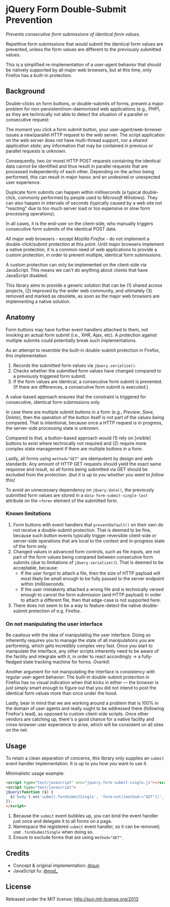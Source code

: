 # jQuery Form Double-Submit Prevention
*Prevents consecutive form submissions of identical form values.*

Repetitive form submissions that would submit the identical form values are prevented, unless the form values are different to the previously submitted values.

This is a simplified re-implementation of a user-agent behavior that should be natively supported by all major web browsers, but at this time, only Firefox has a built-in protection.


## Background

Double-clicks on form buttons, or double-submits of forms, present a major problem for non-persistent/non-daemonized web applications (e.g., PHP), as they are technically not able to detect the situation of a parallel or consecutive request:

The moment you click a form submit button, your user-agent/web-browser issues a new/parallel HTTP request to the web server.  The script application on the web server does not have multi-thread support, nor a _shared application state_; any information that may be contained in previous or parallel requests is unknown.

Consequently, two (or more) HTTP POST requests containing the identical data cannot be identified and thus result in parallel requests that are processed independently of each other.  Depending on the action being performed, this can result in major havoc and an undesired or unexpected user experience.

Duplicate form submits can happen within milliseconds (a typical double-click, commonly performed by people used to _Microsoft Windows_).  They can also happen in intervals of seconds (typically caused by a web site not "reacting" due to too much server load or too expensive or slow form processing operations).

In all cases, it is the end-user on the client-side, who manually triggers consecutive form submits of the identical POST data.

All major web browsers - except _Mozilla Firefox_ - do not implement a double-click/submit protection at this point.  Until major browsers implement a native protection, it is a common need of web applications to provide a custom protection, in order to prevent multiple, identical form submissions.

A custom protection can only be implemented on the client-side via JavaScript.  This means we can't do anything about clients that have JavaScript disabled.

This library aims to provide a generic solution that can be (1) shared across projects, (2) improved by the wider web community, and ultimately (3) removed and marked as obsolete, as soon as the major web browsers are implementing a native solution.


## Anatomy

Form buttons may have further event handlers attached to them, not invoking an actual form submit (i.e., XHR, Ajax, etc).  A protection against multiple submits could potentially break such implementations.

As an attempt to resemble the built-in double-submit protection in Firefox, this implementation

1. Records the submitted form values via `jQuery.serialize()`.
2. Checks whether the submitted form values have changed compared to a previously triggered form submit.
2. If the form values are identical, a consecutive form submit is prevented.  
   (If there are differences, a consecutive form submit is executed.)

A value-based approach ensures that the constraint is triggered for consecutive, identical form submissions only.

In case there are multiple submit buttons in a form (e.g., _Preview_, _Save_, _Delete_), then the operation of the button itself is not part of the values being compared.  That is intentional, because once a HTTP request is in progress, the server-side processing state is unknown.

Compared to that, a button-based approach would (1) rely on [visible] buttons to exist where technically not required and (2) require more complex state management if there are multiple buttons in a form.

Lastly, all forms using `method="GET"` are idempotent by design and web standards:  Any amount of HTTP GET requests should yield the exact same response and result, so all forms being submitted via GET should be excluded from the protection. _(but it is up to you whether you want to follow this)_

To avoid an unnecessary dependency on `jQuery.data()`, the previously submitted form values are stored in a `data-form-submit-single-last` attribute on the `<form>` element of the submitted form.


### Known limitations

1. Form buttons with event handlers that `preventDefault()` on their own do not receive a double-submit protection.  That is deemed to be fine, because such button events typically trigger reversible client-side or server-side operations that are local to the context and in-progress state of the form only.
2. Changed values in advanced form controls, such as file inputs, are not part of the form values being compared between consecutive form submits (due to limitations of `jQuery.serialize()`).  That is deemed to be acceptable, because:
    * If the user forgot to attach a file, then the size of HTTP payload will most likely be small enough to be fully passed to the server endpoint within (milli)seconds.
    * If the user mistakenly attached a wrong file and is technically versed enough to cancel the form submission (and HTTP payload) in order to attach a different file, then that edge-case is not supported here.
3. There does not seem to be a way to feature-detect the native double-submit protection of e.g. Firefox.


### On not manipulating the user interface

Be cautious with the idea of manipulating the user interface. Doing so inherently requires you to manage the state of all manipulations you are performing, which gets incredibly complex very fast.  Once you start to manipulate the interface, any other scripts inherently need to be aware of the facility and integrate with it, in order to react accordingly → a fully-fledged state tracking machine for forms.  _Overkill._

Another argument for not manipulating the interface is consistency with regular user-agent behavior:  The built-in double-submit protection in Firefox has no visual indication when that kicks in either — the browser is just simply smart enough to figure out that you did not intend to post the identical form values more than once under the hood.

Lastly, bear in mind that we are working around a problem that is 100% in the domain of user agents and really ought to be addressed there (following Firefox's lead), as opposed to custom client-side scripts.  Once other vendors are catching up, there's a good chance for a native facility and cross-browser user experience to arise, which will be consistent on all sites on the net.


## Usage

To retain a clean separation of concerns, this library only supplies an `submit` event handler implementation.  It is up to you how you want to use it.

Minimalistic usage example:

```html
<script type="text/javascript" src="jquery.form-submit-single.js"></script>
<script type="text/javascript">
jQuery(function ($) {
  $('body').on('submit.formSubmitSingle', 'form:not([method~="GET"])', $.onFormSubmitSingle);
});
</script>
```

1. Because the `submit` event bubbles up, you can bind the event handler just once and delegate it to all forms on a page.
2. Namespace the registered `submit` event handler, so it can be removed; use `.formSubmitSingle` when doing so.
3. Ensure to exclude forms that are using `method="GET"`.


## Credits

* Concept & original implementation: [@sun](https://twitter.com/tha_sun)
* JavaScript fu: [@nod_](https://twitter.com/nod_)


## License

Released under the MIT license; http://sun.mit-license.org/2013
